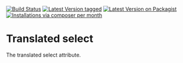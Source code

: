 [![Build Status](https://github.com/MetaModels/attribute_translatedselect/actions/workflows/diagnostics.yml/badge.svg)](https://github.com/MetaModels/attribute_translatedselect/actions)
[![Latest Version tagged](http://img.shields.io/github/tag/MetaModels/attribute_translatedselect.svg)](https://github.com/MetaModels/attribute_translatedselect/tags)
[![Latest Version on Packagist](http://img.shields.io/packagist/v/MetaModels/attribute_translatedselect.svg)](https://packagist.org/packages/MetaModels/attribute_translatedselect)
[![Installations via composer per month](http://img.shields.io/packagist/dm/MetaModels/attribute_translatedselect.svg)](https://packagist.org/packages/MetaModels/attribute_translatedselect)

Translated select
=================

The translated select attribute.
